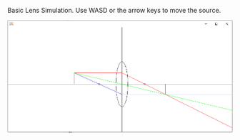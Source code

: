 Basic Lens Simulation. Use WASD or the arrow keys to move the source.

![alt text](https://github.com/tctromp/LensSimulation/blob/master/LensSim.PNG?raw=true)

